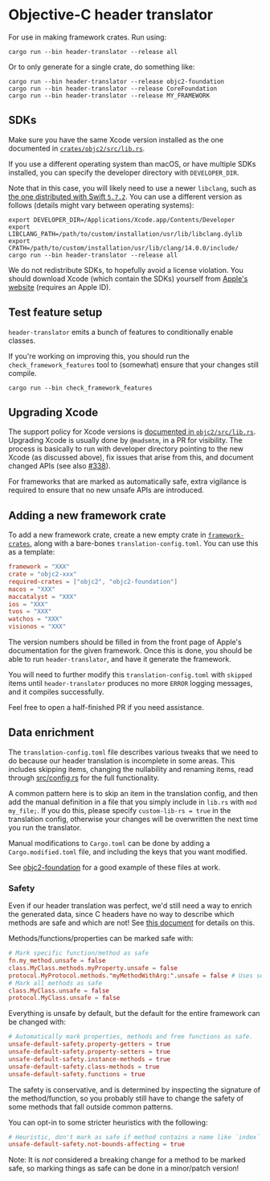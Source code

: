 # Objective-C header translator

For use in making framework crates. Run using:

```console
cargo run --bin header-translator --release all
```

Or to only generate for a single crate, do something like:

```console
cargo run --bin header-translator --release objc2-foundation
cargo run --bin header-translator --release CoreFoundation
cargo run --bin header-translator --release MY_FRAMEWORK
```


## SDKs

Make sure you have the same Xcode version installed as the one documented in [`crates/objc2/src/lib.rs`](../objc2/src/lib.rs).

If you use a different operating system than macOS, or have multiple SDKs installed, you can specify the developer directory with `DEVELOPER_DIR`.

Note that in this case, you will likely need to use a newer `libclang`, such as [the one distributed with Swift `5.7.2`](https://github.com/apple/llvm-project/tree/swift-5.7.2-RELEASE). You can use a different version as follows (details might vary between operating systems):

```console
export DEVELOPER_DIR=/Applications/Xcode.app/Contents/Developer
export LIBCLANG_PATH=/path/to/custom/installation/usr/lib/libclang.dylib
export CPATH=/path/to/custom/installation/usr/lib/clang/14.0.0/include/
cargo run --bin header-translator --release all
```

We do not redistribute SDKs, to hopefully avoid a license violation. You should download Xcode (which contain the SDKs) yourself from [Apple's website](https://developer.apple.com/download/all/?q=xcode) (requires an Apple ID).


## Test feature setup

`header-translator` emits a bunch of features to conditionally enable classes.

If you're working on improving this, you should run the `check_framework_features` tool to (somewhat) ensure that your changes still compile.

```console
cargo run --bin check_framework_features
```


## Upgrading Xcode

The support policy for Xcode versions is [documented in `objc2/src/lib.rs`](../objc2/src/lib.rs). Upgrading Xcode is usually done by `@madsmtm`, in a PR for visibility. The process is basically to run with developer directory pointing to the new Xcode (as discussed above), fix issues that arise from this, and document changed APIs (see also [#338]).

For frameworks that are marked as automatically safe, extra vigilance is required to ensure that no new unsafe APIs are introduced.

[#338]: https://github.com/madsmtm/objc2/issues/338


## Adding a new framework crate

To add a new framework crate, create a new empty crate in [`framework-crates`](../../framework-crates/), along with a bare-bones `translation-config.toml`. You can use this as a template:
```toml
framework = "XXX"
crate = "objc2-xxx"
required-crates = ["objc2", "objc2-foundation"]
macos = "XXX"
maccatalyst = "XXX"
ios = "XXX"
tvos = "XXX"
watchos = "XXX"
visionos = "XXX"
```

The version numbers should be filled in from the front page of Apple's documentation for the given framework. Once this is done, you should be able to run `header-translator`, and have it generate the framework.

You will need to further modify this `translation-config.toml` with `skipped` items until `header-translator` produces no more `ERROR` logging messages, and it compiles successfully.

Feel free to open a half-finished PR if you need assistance.


## Data enrichment

The `translation-config.toml` file describes various tweaks that we need to do because our header translation is incomplete in some areas. This includes skipping items, changing the nullability and renaming items, read through [src/config.rs](./src/config.rs) for the full functionality.

A common pattern here is to skip an item in the translation config, and then add the manual definition in a file that you simply include in `lib.rs` with `mod my_file;`. If you do this, please specify `custom-lib-rs = true` in the translation config, otherwise your changes will be overwritten the next time you run the translator.

Manual modifications to `Cargo.toml` can be done by adding a `Cargo.modified.toml` file, and including the keys that you want modified.

See [objc2-foundation](../../framework-crates/objc2-foundation) for a good example of these files at work.


### Safety

Even if our header translation was perfect, we'd still need a way to enrich the generated data, since C headers have no way to describe which methods are safe and which are not! See [this document](../objc2/src/topics/frameworks_soundness.md) for details on this.

Methods/functions/properties can be marked safe with:

```toml
# Mark specific function/method as safe
fn.my_method.unsafe = false
class.MyClass.methods.myProperty.unsafe = false
protocol.MyProtocol.methods."myMethodWithArg:".unsafe = false # Uses selector name
# Mark all methods as safe
class.MyClass.unsafe = false
protocol.MyClass.unsafe = false
```

Everything is unsafe by default, but the default for the entire framework can be changed with:

```toml
# Automatically mark properties, methods and free functions as safe.
unsafe-default-safety.property-getters = true
unsafe-default-safety.property-setters = true
unsafe-default-safety.instance-methods = true
unsafe-default-safety.class-methods = true
unsafe-default-safety.functions = true
```

The safety is conservative, and is determined by inspecting the signature of the method/function, so you probably still have to change the safety of some methods that fall outside common patterns.

You can opt-in to some stricter heuristics with the following:

```toml
# Heuristic, don't mark as safe if method contains a name like `index` or `offset`.
unsafe-default-safety.not-bounds-affecting = true
```

Note: It is _not_ considered a breaking change for a method to be marked safe, so marking things as safe can be done in a minor/patch version!
